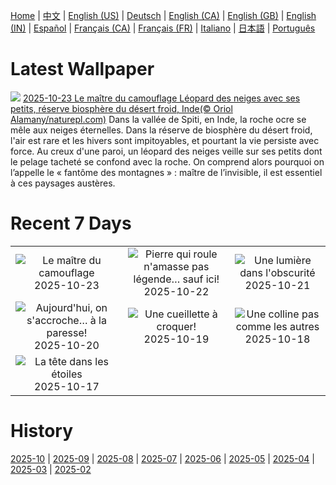 [Home](../README.md) | [中文](zh-CN.md) | [English (US)](en-US.md) | [Deutsch](de-DE.md) | [English (CA)](en-CA.md) | [English (GB)](en-GB.md) | [English (IN)](en-IN.md) | [Español](es-ES.md) | [Français (CA)](fr-CA.md) | [Français (FR)](fr-FR.md) | [Italiano](it-IT.md) | [日本語](ja-JP.md) | [Português](pt-BR.md)

# Latest Wallpaper
![](https://www.bing.com/th?id=OHR.SnowLeopard_FR-CA4982978167_UHD.jpg)
[2025-10-23 Le maître du camouflage Léopard des neiges avec ses petits, réserve biosphère du désert froid, Inde(© Oriol Alamany/naturepl.com)](https://www.bing.com/th?id=OHR.SnowLeopard_FR-CA4982978167_UHD.jpg)
Dans la vallée de Spiti, en Inde, la roche ocre se mêle aux neiges éternelles. Dans la réserve de biosphère du désert froid, l'air est rare et les hivers sont impitoyables, et pourtant la vie persiste avec force. Au creux d'une paroi, un léopard des neiges veille sur ses petits dont le pelage tacheté se confond avec la roche. On comprend alors pourquoi on l’appelle le « fantôme des montagnes » : maître de l’invisible, il est essentiel à ces paysages austères.

# Recent 7 Days
|  |  |  |
|:---:|:---:|:---:|
| ![](https://www.bing.com/th?id=OHR.SnowLeopard_FR-CA4982978167_400x240.jpg "Le maître du camouflage") 2025-10-23 | ![](https://www.bing.com/th?id=OHR.BulgariaRocks_FR-CA4764793857_400x240.jpg "Pierre qui roule n'amasse pas légende… sauf ici!") 2025-10-22 | ![](https://www.bing.com/th?id=OHR.DiyaDiwali_FR-CA4627677118_400x240.jpg "Une lumière dans l'obscurité") 2025-10-21 |
| ![](https://www.bing.com/th?id=OHR.HoffmansSloth_FR-CA5056502409_400x240.jpg "Aujourd'hui, on s'accroche… à la paresse!") 2025-10-20 | ![](https://www.bing.com/th?id=OHR.AppleHarvest_FR-CA4246985686_400x240.jpg "Une cueillette à croquer!") 2025-10-19 | ![](https://www.bing.com/th?id=OHR.SilburyHill_FR-CA4132362264_400x240.jpg "Une colline pas comme les autres") 2025-10-18 |
| ![](https://www.bing.com/th?id=OHR.JasperFestival_FR-CA3527865015_400x240.jpg "La tête dans les étoiles") 2025-10-17 |  |  |

# History
[2025-10](../archives/wallpaper/fr-CA/w_2025_10.md) | [2025-09](../archives/wallpaper/fr-CA/w_2025_09.md) | [2025-08](../archives/wallpaper/fr-CA/w_2025_08.md) | [2025-07](../archives/wallpaper/fr-CA/w_2025_07.md) | [2025-06](../archives/wallpaper/fr-CA/w_2025_06.md) | [2025-05](../archives/wallpaper/fr-CA/w_2025_05.md) | [2025-04](../archives/wallpaper/fr-CA/w_2025_04.md) | [2025-03](../archives/wallpaper/fr-CA/w_2025_03.md) | [2025-02](../archives/wallpaper/fr-CA/w_2025_02.md)
